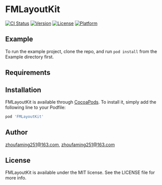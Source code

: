# FMLayoutKit

[![CI Status](https://img.shields.io/travis/zhoufaming251@163.com/FMLayoutKit.svg?style=flat)](https://travis-ci.org/zhoufaming251@163.com/FMLayoutKit)
[![Version](https://img.shields.io/cocoapods/v/FMLayoutKit.svg?style=flat)](https://cocoapods.org/pods/FMLayoutKit)
[![License](https://img.shields.io/cocoapods/l/FMLayoutKit.svg?style=flat)](https://cocoapods.org/pods/FMLayoutKit)
[![Platform](https://img.shields.io/cocoapods/p/FMLayoutKit.svg?style=flat)](https://cocoapods.org/pods/FMLayoutKit)

## Example

To run the example project, clone the repo, and run `pod install` from the Example directory first.

## Requirements

## Installation

FMLayoutKit is available through [CocoaPods](https://cocoapods.org). To install
it, simply add the following line to your Podfile:

```ruby
pod 'FMLayoutKit'
```

## Author

zhoufaming251@163.com, zhoufaming251@163.com

## License

FMLayoutKit is available under the MIT license. See the LICENSE file for more info.
